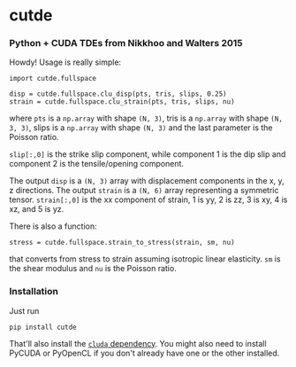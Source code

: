 # cutde

### Python + CUDA TDEs from Nikkhoo and Walters 2015

Howdy! Usage is really simple:

```
import cutde.fullspace

disp = cutde.fullspace.clu_disp(pts, tris, slips, 0.25)
strain = cutde.fullspace.clu_strain(pts, tris, slips, nu)
```

where `pts` is a `np.array` with shape `(N, 3)`, tris is a `np.array` with shape `(N, 3, 3)`, 
slips is a `np.array` with shape `(N, 3)` and the last parameter is the Poisson ratio.

`slip[:,0]` is the strike slip component, while component 1 is the dip slip and component 2 is the tensile/opening component.

The output `disp` is a `(N, 3)` array with displacement components in the x, y, z directions. The output `strain` is a `(N, 6)` array representing a symmetric tensor. `strain[:,0]` is the xx component of strain, 1 is yy, 2 is zz, 3 is xy, 4 is xz, and 5 is  yz.

There is also a function:

```
stress = cutde.fullspace.strain_to_stress(strain, sm, nu)
```

that converts from stress to strain assuming isotropic linear elasticity. `sm` is the shear modulus and `nu` is the Poisson ratio.

### Installation

Just run 
```
pip install cutde
```

That'll also install the [`cluda` dependency](https://github.com/tbenthompson/cluda). You might also need to install PyCUDA or PyOpenCL if you don't already have one or the other installed.
